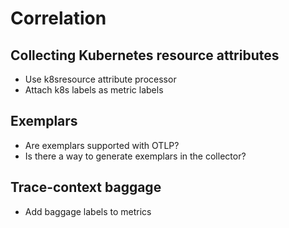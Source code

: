 # Correlation 

## Collecting Kubernetes resource attributes

* Use k8sresource attribute processor
* Attach k8s labels as metric labels

## Exemplars

* Are exemplars supported with OTLP?
* Is there a way to generate exemplars in the collector?

## Trace-context baggage

* Add baggage labels to metrics
